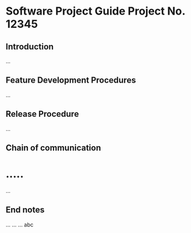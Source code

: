 # Software Project Guide Project No. 12345
## Introduction
...
## Feature Development Procedures
...
## Release Procedure
...
## Chain of communication
.....
=======
...
## End notes
...
...
...
abc


